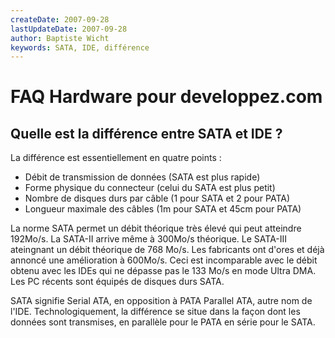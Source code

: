 ```yaml
---
createDate: 2007-09-28
lastUpdateDate: 2007-09-28
author: Baptiste Wicht
keywords: SATA, IDE, différence
---
```


# FAQ Hardware pour developpez.com

## Quelle est la différence entre SATA et IDE ?

La différence est essentiellement en quatre points :

- Débit de transmission de données (SATA est plus rapide)
- Forme physique du connecteur (celui du SATA est plus petit)
- Nombre de disques durs par câble (1 pour SATA et 2 pour PATA)
- Longueur maximale des câbles (1m pour SATA et 45cm pour PATA)

La norme SATA permet un débit théorique très élevé qui peut atteindre 192Mo/s. La SATA-II arrive même à 300Mo/s théorique. Le SATA-III ateingnant un débit théorique de 768 Mo/s. Les fabricants ont d'ores et déjà annoncé une amélioration à 600Mo/s. Ceci est incomparable avec le débit obtenu avec les IDEs qui ne dépasse pas le 133 Mo/s en mode Ultra DMA. Les PC récents sont équipés de disques durs SATA.

SATA signifie Serial ATA, en opposition à PATA Parallel ATA, autre nom de l'IDE. Technologiquement, la différence se situe dans la façon dont les données sont transmises, en parallèle pour le PATA en série pour le SATA.

